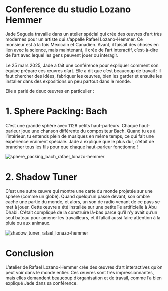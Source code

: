 # Conference du studio Lozano Hemmer
Jade Seguela travaille dans un atelier spécial qui crée des œuvres d’art très modernes pour un artiste qui s’appelle Rafael Lozano-Hemmer. Ce monsieur est à la fois Mexicain et Canadien. Avant, il faisait des choses en lien avec la science, mais maintenant, il crée de l’art interactif, c’est-à-dire de l’art avec lequel les gens peuvent jouer ou interagir.

Le 25 mars 2025, Jade a fait une conférence pour expliquer comment son équipe prépare ces œuvres d’art. Elle a dit que c’est beaucoup de travail : il faut chercher des idées, fabriquer les œuvres, bien les garder et ensuite les installer dans des expositions un peu partout dans le monde.

Elle a parlé de deux œuvres en particulier :

# 1. Sphere Packing: Bach

C’est une grande sphère avec 1128 petits haut-parleurs. Chaque haut-parleur joue une chanson différente du compositeur Bach. Quand tu es à l’intérieur, tu entends plein de musiques en même temps, ce qui fait une expérience vraiment spéciale. Jade a expliqué que le plus dur, c’était de brancher tous les fils pour que chaque haut-parleur fonctionne.!

![sphere_packing_bach_rafael_lonazo-hemmer](https://github.com/user-attachments/assets/d1a5fca6-da3e-4fc0-b9cc-d118a5fd483b)


# 2. Shadow Tuner

C’est une autre œuvre qui montre une carte du monde projetée sur une sphère (comme un globe). Quand quelqu’un passe devant, son ombre cache une partie du monde, et alors, un son de radio venant de ce pays se met à jouer. Cette œuvre a été installée sur une petite île artificielle à Abu Dhabi. C’était compliqué de la construire là-bas parce qu’il n’y avait qu’un seul bateau pour amener les travailleurs, et il fallait aussi faire attention à la pluie ou aux animaux.

![shadow_tuner_rafael_lonazo-hemmer](https://github.com/user-attachments/assets/a733c6d8-efe2-401c-a762-0d2950ded2e2)

# Conclusion

L’atelier de Rafael Lozano-Hemmer crée des œuvres d’art interactives qu’on peut voir dans le monde entier. Ces œuvres sont très impressionnantes, mais elles demandent beaucoup d’organisation et de travail, comme l’a bien expliqué Jade dans sa conférence.
